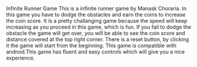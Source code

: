 Infinite Runner Game
This is a infinite runner game by Manask Choraria. In this game you have to dodge the obstacles and earn the coins to increase the coin score. It is a pretty challanging game because the speed will keep increasing as you proceed in this game, which is fun. If you fail to dodge the obstacle the game will get over, you will be able to see the coin score and distance covered at the top right corner. There is a reset button, by clicking it the game will start from the beginning. This game is compatible with android.This game has fluent and easy controls which will give you a nice experience. 




















